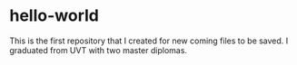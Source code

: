# hello-world
This is the first repository that I created for new coming files to be saved.
I graduated from UVT with two master diplomas.
